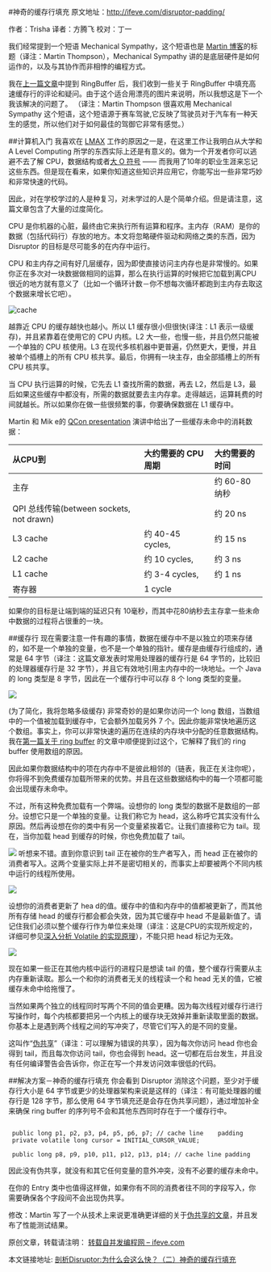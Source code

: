 #神奇的缓存行填充
原文地址：<http://ifeve.com/disruptor-padding/>

作者：Trisha  译者：方腾飞 校对：丁一

我们经常提到一个短语 Mechanical Sympathy，这个短语也是 [Martin 博客](http://mechanical-sympathy.blogspot.com/)的标题（译注：Martin Thompson），Mechanical Sympathy 讲的是底层硬件是如何运作的，以及与其协作而非相悖的编程方式。

我在[上一篇文章](lock-weak.md)中提到 RingBuffer 后，我们收到一些关于 RingBuffer 中填充高速缓存行的评论和疑问。由于这个适合用漂亮的图片来说明，所以我想这是下一个我该解决的问题了。
（译注：Martin Thompson 很喜欢用 Mechanical Sympathy 这个短语，这个短语源于赛车驾驶,它反映了驾驶员对于汽车有一种天生的感觉，所以他们对于如何最佳的驾御它非常有感觉。）

##计算机入门
我喜欢在 [LMAX](http://www.lmaxtrader.co.uk/) 工作的原因之一是，在这里工作让我明白从大学和 A Level Computing 所学的东西实际上还是有意义的。做为一个开发者你可以逃避不去了解 CPU，数据结构或者[大 O 符号](http://en.wikipedia.org/wiki/Big_O_notation) —— 而我用了10年的职业生涯来忘记这些东西。但是现在看来，如果你知道这些知识并应用它，你能写出一些非常巧妙和非常快速的代码。

因此，对在学校学过的人是种复习，对未学过的人是个简单介绍。但是请注意，这篇文章包含了大量的过度简化。

CPU 是你机器的心脏，最终由它来执行所有运算和程序。主内存（RAM）是你的数据（包括代码行）存放的地方。本文将忽略硬件驱动和网络之类的东西，因为 Disruptor 的目标是尽可能多的在内存中运行。

CPU 和主内存之间有好几层缓存，因为即使直接访问主内存也是非常慢的。如果你正在多次对一块数据做相同的运算，那么在执行运算的时候把它加载到离CPU很近的地方就有意义了（比如一个循环计数－你不想每次循环都跑到主内存去取这个数据来增长它吧）。

![cache](images/2-1.png)

越靠近 CPU 的缓存越快也越小。所以 L1 缓存很小但很快(译注：L1 表示一级缓存)，并且紧靠着在使用它的 CPU 内核。L2 大一些，也慢一些，并且仍然只能被一个单独的 CPU 核使用。L3 在现代多核机器中更普遍，仍然更大，更慢，并且被单个插槽上的所有 CPU 核共享。最后，你拥有一块主存，由全部插槽上的所有 CPU 核共享。

当 CPU 执行运算的时候，它先去 L1 查找所需的数据，再去 L2，然后是 L3，最后如果这些缓存中都没有，所需的数据就要去主内存拿。走得越远，运算耗费的时间就越长。所以如果你在做一些很频繁的事，你要确保数据在 L1 缓存中。

Martin 和 Mik e的 [QCon presentation](http://www.infoq.com/presentations/LMAX) 演讲中给出了一些缓存未命中的消耗数据：

|从CPU到	|大约需要的 CPU 周期	|大约需要的时间|
|:---|:----|:---|
|主存||		约 60-80 纳秒|
|QPI 总线传输(between sockets, not drawn)	||	约 20 ns|
|L3 cache|	约 40-45 cycles,|	约 15 ns|
|L2 cache|	约 10 cycles,|	约 3 ns|
|L1 cache|	约 3-4 cycles,|	约 1 ns|
|寄存器|	1 cycle	||
如果你的目标是让端到端的延迟只有 10毫秒，而其中花80纳秒去主存拿一些未命中数据的过程将占很重的一块。

##缓存行
现在需要注意一件有趣的事情，数据在缓存中不是以独立的项来存储的，如不是一个单独的变量，也不是一个单独的指针。缓存是由缓存行组成的，通常是 64 字节（译注：这篇文章发表时常用处理器的缓存行是 64 字节的，比较旧的处理器缓存行是 32 字节），并且它有效地引用主内存中的一块地址。一个 Java 的 long 类型是 8 字节，因此在一个缓存行中可以存 8 个 long 类型的变量。

![](images/2-2.png)

(为了简化，我将忽略多级缓存)
非常奇妙的是如果你访问一个 long 数组，当数组中的一个值被加载到缓存中，它会额外加载另外 7 个。因此你能非常快地遍历这个数组。事实上，你可以非常快速的遍历在连续的内存块中分配的任意数据结构。我在[第一篇关于 ring buffer](http://mechanitis.blogspot.com/2011/06/dissecting-disruptor-whats-so-special.html) 的文章中顺便提到过这个，它解释了我们的 ring buffer 使用数组的原因。

因此如果你数据结构中的项在内存中不是彼此相邻的（链表，我正在关注你呢），你将得不到免费缓存加载所带来的优势。并且在这些数据结构中的每一个项都可能会出现缓存未命中。

不过，所有这种免费加载有一个弊端。设想你的 long 类型的数据不是数组的一部分。设想它只是一个单独的变量。让我们称它为 head，这么称呼它其实没有什么原因。然后再设想在你的类中有另一个变量紧挨着它。让我们直接称它为 tail。现在，当你加载 head 到缓存的时候，你也免费加载了 tail。

![](images/2-3.png)
听想来不错。直到你意识到 tail 正在被你的生产者写入，而 head 正在被你的消费者写入。这两个变量实际上并不是密切相关的，而事实上却要被两个不同内核中运行的线程所使用。

![](images/2-4.png)

设想你的消费者更新了 hea d的值。缓存中的值和内存中的值都被更新了，而其他所有存储 head 的缓存行都会都会失效，因为其它缓存中 head 不是最新值了。请记住我们必须以整个缓存行作为单位来处理（译注：这是CPU的实现所规定的，详细可参见[深入分析 Volatile 的实现原理](http://ifeve.com/volatile)），不能只把 head 标记为无效。

![](images/2-5.png)

现在如果一些正在其他内核中运行的进程只是想读 tail 的值，整个缓存行需要从主内存重新读取。那么一个和你的消费者无关的线程读一个和 head 无关的值，它被缓存未命中给拖慢了。

当然如果两个独立的线程同时写两个不同的值会更糟。因为每次线程对缓存行进行写操作时，每个内核都要把另一个内核上的缓存块无效掉并重新读取里面的数据。你基本上是遇到两个线程之间的写冲突了，尽管它们写入的是不同的变量。

这叫作“[伪共享](http://en.wikipedia.org/wiki/False_sharing)”（译注：可以理解为错误的共享），因为每次你访问 head 你也会得到 tail，而且每次你访问 tail，你也会得到 head。这一切都在后台发生，并且没有任何编译警告会告诉你，你正在写一个并发访问效率很低的代码。

##解决方案－神奇的缓存行填充
你会看到 Disruptor 消除这个问题，至少对于缓存行大小是 64 字节或更少的处理器架构来说是这样的（译注：有可能处理器的缓存行是 128 字节，那么使用 64 字节填充还是会存在伪共享问题），通过增加补全来确保 ring buffer 的序列号不会和其他东西同时存在于一个缓存行中。

```

 public long p1, p2, p3, p4, p5, p6, p7; // cache line    padding
 private volatile long cursor = INITIAL_CURSOR_VALUE;

 public long p8, p9, p10, p11, p12, p13, p14; // cache line padding
```

因此没有伪共享，就没有和其它任何变量的意外冲突，没有不必要的缓存未命中。

在你的 Entry 类中也值得这样做，如果你有不同的消费者往不同的字段写入，你需要确保各个字段间不会出现伪共享。

修改：Martin 写了一个从技术上来说更准确更详细的关于[伪共享的文章](http://ifeve.com/false-sharing/)，并且发布了性能测试结果。

原创文章，转载请注明： [转载自并发编程网 – ifeve.com](http://ifeve.com/)

本文链接地址: [剖析Disruptor:为什么会这么快？（二）神奇的缓存行填充](http://ifeve.com/disruptor-cacheline-padding/)
